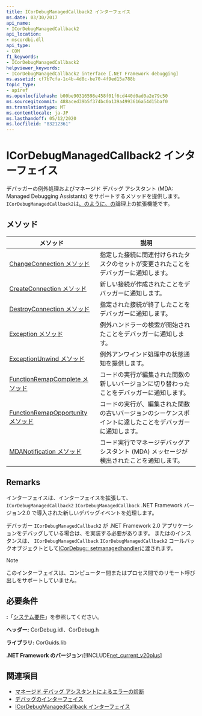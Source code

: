 ```yaml
---
title: ICorDebugManagedCallback2 インターフェイス
ms.date: 03/30/2017
api_name:
- ICorDebugManagedCallback2
api_location:
- mscordbi.dll
api_type:
- COM
f1_keywords:
- ICorDebugManagedCallback2
helpviewer_keywords:
- ICorDebugManagedCallback2 interface [.NET Framework debugging]
ms.assetid: cf7b7cfa-1c4b-4d8c-be70-4f9ed15a788b
topic_type:
- apiref
ms.openlocfilehash: b00be90316598e458f01f6cd440d0ad0a2e79c50
ms.sourcegitcommit: 488aced39b5f374bc0a139a4993616a54d15baf0
ms.translationtype: MT
ms.contentlocale: ja-JP
ms.lasthandoff: 05/12/2020
ms.locfileid: "83212361"
---
```

# <a name="icordebugmanagedcallback2-interface"></a>ICorDebugManagedCallback2 インターフェイス
デバッガーの例外処理およびマネージド デバッグ アシスタント (MDA: Managed Debugging Assistants) をサポートするメソッドを提供します。 `ICorDebugManagedCallback2`は[、のように、の](icordebugmanagedcallback-interface.md)論理上の拡張機能です。  
  
## <a name="methods"></a>メソッド  
  
|メソッド|説明|  
|------------|-----------------|  
|[ChangeConnection メソッド](icordebugmanagedcallback2-changeconnection-method.md)|指定した接続に関連付けられたタスクのセットが変更されたことをデバッガーに通知します。|  
|[CreateConnection メソッド](icordebugmanagedcallback2-createconnection-method.md)|新しい接続が作成されたことをデバッガーに通知します。|  
|[DestroyConnection メソッド](icordebugmanagedcallback2-destroyconnection-method.md)|指定された接続が終了したことをデバッガーに通知します。|  
|[Exception メソッド](icordebugmanagedcallback2-exception-method.md)|例外ハンドラーの検索が開始されたことをデバッガーに通知します。|  
|[ExceptionUnwind メソッド](icordebugmanagedcallback2-exceptionunwind-method.md)|例外アンワインド処理中の状態通知を提供します。|  
|[FunctionRemapComplete メソッド](icordebugmanagedcallback2-functionremapcomplete-method.md)|コードの実行が編集された関数の新しいバージョンに切り替わったことをデバッガーに通知します。|  
|[FunctionRemapOpportunity メソッド](icordebugmanagedcallback2-functionremapopportunity-method.md)|コードの実行が、編集された関数の古いバージョンのシーケンスポイントに達したことをデバッガーに通知します。|  
|[MDANotification メソッド](icordebugmanagedcallback2-mdanotification-method.md)|コード実行でマネージデバッグアシスタント (MDA) メッセージが検出されたことを通知します。|  
  
## <a name="remarks"></a>Remarks  
 インターフェイスは、インターフェイスを拡張して、 `ICorDebugManagedCallback2` `ICorDebugManagedCallback` .NET Framework バージョン2.0 で導入された新しいデバッグイベントを処理します。  
  
 デバッガー `ICorDebugManagedCallback2` が .NET Framework 2.0 アプリケーションをデバッグしている場合は、を実装する必要があります。 またはのインスタンスは、 `ICorDebugManagedCallback` `ICorDebugManagedCallback2` コールバックオブジェクトとして[ICorDebug:: setmanagedhandler](icordebug-setmanagedhandler-method.md)に渡されます。  
  
> [!NOTE]
> このインターフェイスは、コンピューター間またはプロセス間でのリモート呼び出しをサポートしていません。  
  
## <a name="requirements"></a>必要条件  
 **:**「[システム要件](../../get-started/system-requirements.md)」を参照してください。  
  
 **ヘッダー:** CorDebug.idl、CorDebug.h  
  
 **ライブラリ:** CorGuids.lib  
  
 **.NET Framework のバージョン:**[!INCLUDE[net_current_v20plus](../../../../includes/net-current-v20plus-md.md)]  
  
## <a name="see-also"></a>関連項目

- [マネージド デバッグ アシスタントによるエラーの診断](../../debug-trace-profile/diagnosing-errors-with-managed-debugging-assistants.md)
- [デバッグのインターフェイス](debugging-interfaces.md)
- [ICorDebugManagedCallback インターフェイス](icordebugmanagedcallback-interface.md)
